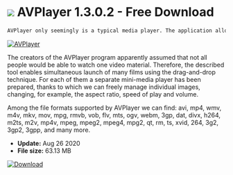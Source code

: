 # ![](https://cdn.softexe.net/static/icon/4/avplayer-9844.png) AVPlayer 1.3.0.2 - Free Download

```sh
AVPlayer only seemingly is a typical media player. The application allows you to run up to 16 movies on one screen at the same time.
```
[![AVPlayer](https://gallery.dpcdn.pl/imgc/Tools/82779/g_-_420x350_1.5_-_x545bb4e5-e1a2-4dd0-8bd8-81f3d07cc062.jpg)](https://softexe.net/win/multimedia/audio-video-players/avplayer:ahdd.html)

The creators of the AVPlayer program apparently assumed that not all people would be able to watch one video material. Therefore, the described tool enables simultaneous launch of many films using the drag-and-drop technique. For each of them a separate mini-media player has been prepared, thanks to which we can freely manage individual images, changing, for example, the aspect ratio, speed of play and volume.
 
 Among the file formats supported by AVPlayer we can find: avi, mp4, wmv, m4v, mkv, mov, mpg, rmvb, vob, flv, mts, ogv, webm, 3gp, dat, divx, h264, m2ts, m2v, mp4v, mpeg, mpeg2, mpeg4, mpg2, qt, rm, ts, xvid, 264, 3g2, 3gp2, 3gpp, and many more.


- **Update:** Aug 26 2020
- **File size:** 63.13 MB

[![Download](https://cdn.softexe.net/static/img/download.png)](https://softexe.net/win/multimedia/audio-video-players/avplayer:ahdd.html)


